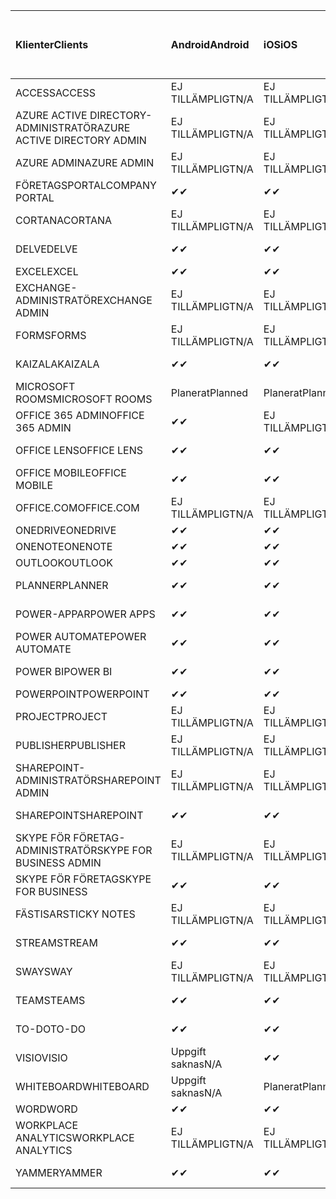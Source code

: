 <!-- This file is generated automatically. Changes made to this file will be overwritten.-->
|<span data-ttu-id="16fb6-101">Klienter</span><span class="sxs-lookup"><span data-stu-id="16fb6-101">Clients</span></span>|<span data-ttu-id="16fb6-102">Android</span><span class="sxs-lookup"><span data-stu-id="16fb6-102">Android</span></span>|<span data-ttu-id="16fb6-103">iOS</span><span class="sxs-lookup"><span data-stu-id="16fb6-103">iOS</span></span>|<span data-ttu-id="16fb6-104">Mac</span><span class="sxs-lookup"><span data-stu-id="16fb6-104">Mac</span></span>|<span data-ttu-id="16fb6-105">Windows 10</span><span class="sxs-lookup"><span data-stu-id="16fb6-105">Windows 10</span></span><br><span data-ttu-id="16fb6-106">Skrivbord</span><span class="sxs-lookup"><span data-stu-id="16fb6-106">Desktop</span></span>|<span data-ttu-id="16fb6-107">Windows 10</span><span class="sxs-lookup"><span data-stu-id="16fb6-107">Windows 10</span></span><br><span data-ttu-id="16fb6-108">Moderna appar</span><span class="sxs-lookup"><span data-stu-id="16fb6-108">Modern Apps</span></span>|
|:-|:-|:-|:-|:-|:-|
|<span data-ttu-id="16fb6-109">ACCESS</span><span class="sxs-lookup"><span data-stu-id="16fb6-109">ACCESS</span></span>|<span data-ttu-id="16fb6-110">EJ TILLÄMPLIGT</span><span class="sxs-lookup"><span data-stu-id="16fb6-110">N/A</span></span>|<span data-ttu-id="16fb6-111">EJ TILLÄMPLIGT</span><span class="sxs-lookup"><span data-stu-id="16fb6-111">N/A</span></span>|<span data-ttu-id="16fb6-112">EJ TILLÄMPLIGT</span><span class="sxs-lookup"><span data-stu-id="16fb6-112">N/A</span></span>|<span data-ttu-id="16fb6-113">✔</span><span class="sxs-lookup"><span data-stu-id="16fb6-113">✔</span></span>|<span data-ttu-id="16fb6-114">Uppgift saknas</span><span class="sxs-lookup"><span data-stu-id="16fb6-114">N/A</span></span>|
|<span data-ttu-id="16fb6-115">AZURE ACTIVE DIRECTORY-ADMINISTRATÖR</span><span class="sxs-lookup"><span data-stu-id="16fb6-115">AZURE ACTIVE DIRECTORY ADMIN</span></span>|<span data-ttu-id="16fb6-116">EJ TILLÄMPLIGT</span><span class="sxs-lookup"><span data-stu-id="16fb6-116">N/A</span></span>|<span data-ttu-id="16fb6-117">EJ TILLÄMPLIGT</span><span class="sxs-lookup"><span data-stu-id="16fb6-117">N/A</span></span>|<span data-ttu-id="16fb6-118">EJ TILLÄMPLIGT</span><span class="sxs-lookup"><span data-stu-id="16fb6-118">N/A</span></span>|<span data-ttu-id="16fb6-119">✔</span><span class="sxs-lookup"><span data-stu-id="16fb6-119">✔</span></span>|<span data-ttu-id="16fb6-120">Uppgift saknas</span><span class="sxs-lookup"><span data-stu-id="16fb6-120">N/A</span></span>|
|<span data-ttu-id="16fb6-121">AZURE ADMIN</span><span class="sxs-lookup"><span data-stu-id="16fb6-121">AZURE ADMIN</span></span>|<span data-ttu-id="16fb6-122">EJ TILLÄMPLIGT</span><span class="sxs-lookup"><span data-stu-id="16fb6-122">N/A</span></span>|<span data-ttu-id="16fb6-123">EJ TILLÄMPLIGT</span><span class="sxs-lookup"><span data-stu-id="16fb6-123">N/A</span></span>|<span data-ttu-id="16fb6-124">EJ TILLÄMPLIGT</span><span class="sxs-lookup"><span data-stu-id="16fb6-124">N/A</span></span>|<span data-ttu-id="16fb6-125">EJ TILLÄMPLIGT</span><span class="sxs-lookup"><span data-stu-id="16fb6-125">N/A</span></span>|<span data-ttu-id="16fb6-126">EJ TILLÄMPLIGT</span><span class="sxs-lookup"><span data-stu-id="16fb6-126">N/A</span></span>|
|<span data-ttu-id="16fb6-127">FÖRETAGSPORTAL</span><span class="sxs-lookup"><span data-stu-id="16fb6-127">COMPANY PORTAL</span></span>|<span data-ttu-id="16fb6-128">✔</span><span class="sxs-lookup"><span data-stu-id="16fb6-128">✔</span></span>|<span data-ttu-id="16fb6-129">✔</span><span class="sxs-lookup"><span data-stu-id="16fb6-129">✔</span></span>|<span data-ttu-id="16fb6-130">✔</span><span class="sxs-lookup"><span data-stu-id="16fb6-130">✔</span></span>|<span data-ttu-id="16fb6-131">Uppgift saknas</span><span class="sxs-lookup"><span data-stu-id="16fb6-131">N/A</span></span>|<span data-ttu-id="16fb6-132">✔</span><span class="sxs-lookup"><span data-stu-id="16fb6-132">✔</span></span>|
|<span data-ttu-id="16fb6-133">CORTANA</span><span class="sxs-lookup"><span data-stu-id="16fb6-133">CORTANA</span></span>|<span data-ttu-id="16fb6-134">EJ TILLÄMPLIGT</span><span class="sxs-lookup"><span data-stu-id="16fb6-134">N/A</span></span>|<span data-ttu-id="16fb6-135">EJ TILLÄMPLIGT</span><span class="sxs-lookup"><span data-stu-id="16fb6-135">N/A</span></span>|<span data-ttu-id="16fb6-136">EJ TILLÄMPLIGT</span><span class="sxs-lookup"><span data-stu-id="16fb6-136">N/A</span></span>|<span data-ttu-id="16fb6-137">EJ TILLÄMPLIGT</span><span class="sxs-lookup"><span data-stu-id="16fb6-137">N/A</span></span>|<span data-ttu-id="16fb6-138">✔</span><span class="sxs-lookup"><span data-stu-id="16fb6-138">✔</span></span>|
|<span data-ttu-id="16fb6-139">DELVE</span><span class="sxs-lookup"><span data-stu-id="16fb6-139">DELVE</span></span>|<span data-ttu-id="16fb6-140">✔</span><span class="sxs-lookup"><span data-stu-id="16fb6-140">✔</span></span>|<span data-ttu-id="16fb6-141">✔</span><span class="sxs-lookup"><span data-stu-id="16fb6-141">✔</span></span>|<span data-ttu-id="16fb6-142">EJ TILLÄMPLIGT</span><span class="sxs-lookup"><span data-stu-id="16fb6-142">N/A</span></span>|<span data-ttu-id="16fb6-143">EJ TILLÄMPLIGT</span><span class="sxs-lookup"><span data-stu-id="16fb6-143">N/A</span></span>|<span data-ttu-id="16fb6-144">EJ TILLÄMPLIGT</span><span class="sxs-lookup"><span data-stu-id="16fb6-144">N/A</span></span>|
|<span data-ttu-id="16fb6-145">EXCEL</span><span class="sxs-lookup"><span data-stu-id="16fb6-145">EXCEL</span></span>|<span data-ttu-id="16fb6-146">✔</span><span class="sxs-lookup"><span data-stu-id="16fb6-146">✔</span></span>|<span data-ttu-id="16fb6-147">✔</span><span class="sxs-lookup"><span data-stu-id="16fb6-147">✔</span></span>|<span data-ttu-id="16fb6-148">✔</span><span class="sxs-lookup"><span data-stu-id="16fb6-148">✔</span></span>|<span data-ttu-id="16fb6-149">✔</span><span class="sxs-lookup"><span data-stu-id="16fb6-149">✔</span></span>|<span data-ttu-id="16fb6-150">✔</span><span class="sxs-lookup"><span data-stu-id="16fb6-150">✔</span></span>|
|<span data-ttu-id="16fb6-151">EXCHANGE-ADMINISTRATÖR</span><span class="sxs-lookup"><span data-stu-id="16fb6-151">EXCHANGE ADMIN</span></span>|<span data-ttu-id="16fb6-152">EJ TILLÄMPLIGT</span><span class="sxs-lookup"><span data-stu-id="16fb6-152">N/A</span></span>|<span data-ttu-id="16fb6-153">EJ TILLÄMPLIGT</span><span class="sxs-lookup"><span data-stu-id="16fb6-153">N/A</span></span>|<span data-ttu-id="16fb6-154">EJ TILLÄMPLIGT</span><span class="sxs-lookup"><span data-stu-id="16fb6-154">N/A</span></span>|<span data-ttu-id="16fb6-155">✔</span><span class="sxs-lookup"><span data-stu-id="16fb6-155">✔</span></span>|<span data-ttu-id="16fb6-156">Uppgift saknas</span><span class="sxs-lookup"><span data-stu-id="16fb6-156">N/A</span></span>|
|<span data-ttu-id="16fb6-157">FORMS</span><span class="sxs-lookup"><span data-stu-id="16fb6-157">FORMS</span></span>|<span data-ttu-id="16fb6-158">EJ TILLÄMPLIGT</span><span class="sxs-lookup"><span data-stu-id="16fb6-158">N/A</span></span>|<span data-ttu-id="16fb6-159">EJ TILLÄMPLIGT</span><span class="sxs-lookup"><span data-stu-id="16fb6-159">N/A</span></span>|<span data-ttu-id="16fb6-160">EJ TILLÄMPLIGT</span><span class="sxs-lookup"><span data-stu-id="16fb6-160">N/A</span></span>|<span data-ttu-id="16fb6-161">EJ TILLÄMPLIGT</span><span class="sxs-lookup"><span data-stu-id="16fb6-161">N/A</span></span>|<span data-ttu-id="16fb6-162">EJ TILLÄMPLIGT</span><span class="sxs-lookup"><span data-stu-id="16fb6-162">N/A</span></span>|
|<span data-ttu-id="16fb6-163">KAIZALA</span><span class="sxs-lookup"><span data-stu-id="16fb6-163">KAIZALA</span></span>|<span data-ttu-id="16fb6-164">✔</span><span class="sxs-lookup"><span data-stu-id="16fb6-164">✔</span></span>|<span data-ttu-id="16fb6-165">✔</span><span class="sxs-lookup"><span data-stu-id="16fb6-165">✔</span></span>|<span data-ttu-id="16fb6-166">EJ TILLÄMPLIGT</span><span class="sxs-lookup"><span data-stu-id="16fb6-166">N/A</span></span>|<span data-ttu-id="16fb6-167">EJ TILLÄMPLIGT</span><span class="sxs-lookup"><span data-stu-id="16fb6-167">N/A</span></span>|<span data-ttu-id="16fb6-168">EJ TILLÄMPLIGT</span><span class="sxs-lookup"><span data-stu-id="16fb6-168">N/A</span></span>|
|<span data-ttu-id="16fb6-169">MICROSOFT ROOMS</span><span class="sxs-lookup"><span data-stu-id="16fb6-169">MICROSOFT ROOMS</span></span>|<span data-ttu-id="16fb6-170">Planerat</span><span class="sxs-lookup"><span data-stu-id="16fb6-170">Planned</span></span>|<span data-ttu-id="16fb6-171">Planerat</span><span class="sxs-lookup"><span data-stu-id="16fb6-171">Planned</span></span>|<span data-ttu-id="16fb6-172">EJ TILLÄMPLIGT</span><span class="sxs-lookup"><span data-stu-id="16fb6-172">N/A</span></span>|<span data-ttu-id="16fb6-173">EJ TILLÄMPLIGT</span><span class="sxs-lookup"><span data-stu-id="16fb6-173">N/A</span></span>|<span data-ttu-id="16fb6-174">EJ TILLÄMPLIGT</span><span class="sxs-lookup"><span data-stu-id="16fb6-174">N/A</span></span>|
|<span data-ttu-id="16fb6-175">OFFICE 365 ADMIN</span><span class="sxs-lookup"><span data-stu-id="16fb6-175">OFFICE 365 ADMIN</span></span>|<span data-ttu-id="16fb6-176">✔</span><span class="sxs-lookup"><span data-stu-id="16fb6-176">✔</span></span>|<span data-ttu-id="16fb6-177">EJ TILLÄMPLIGT</span><span class="sxs-lookup"><span data-stu-id="16fb6-177">N/A</span></span>|<span data-ttu-id="16fb6-178">EJ TILLÄMPLIGT</span><span class="sxs-lookup"><span data-stu-id="16fb6-178">N/A</span></span>|<span data-ttu-id="16fb6-179">EJ TILLÄMPLIGT</span><span class="sxs-lookup"><span data-stu-id="16fb6-179">N/A</span></span>|<span data-ttu-id="16fb6-180">EJ TILLÄMPLIGT</span><span class="sxs-lookup"><span data-stu-id="16fb6-180">N/A</span></span>|
|<span data-ttu-id="16fb6-181">OFFICE LENS</span><span class="sxs-lookup"><span data-stu-id="16fb6-181">OFFICE LENS</span></span>|<span data-ttu-id="16fb6-182">✔</span><span class="sxs-lookup"><span data-stu-id="16fb6-182">✔</span></span>|<span data-ttu-id="16fb6-183">✔</span><span class="sxs-lookup"><span data-stu-id="16fb6-183">✔</span></span>|<span data-ttu-id="16fb6-184">EJ TILLÄMPLIGT</span><span class="sxs-lookup"><span data-stu-id="16fb6-184">N/A</span></span>|<span data-ttu-id="16fb6-185">EJ TILLÄMPLIGT</span><span class="sxs-lookup"><span data-stu-id="16fb6-185">N/A</span></span>|<span data-ttu-id="16fb6-186">✔</span><span class="sxs-lookup"><span data-stu-id="16fb6-186">✔</span></span>|
|<span data-ttu-id="16fb6-187">OFFICE MOBILE</span><span class="sxs-lookup"><span data-stu-id="16fb6-187">OFFICE MOBILE</span></span>|<span data-ttu-id="16fb6-188">✔</span><span class="sxs-lookup"><span data-stu-id="16fb6-188">✔</span></span>|<span data-ttu-id="16fb6-189">✔</span><span class="sxs-lookup"><span data-stu-id="16fb6-189">✔</span></span>|<span data-ttu-id="16fb6-190">EJ TILLÄMPLIGT</span><span class="sxs-lookup"><span data-stu-id="16fb6-190">N/A</span></span>|<span data-ttu-id="16fb6-191">EJ TILLÄMPLIGT</span><span class="sxs-lookup"><span data-stu-id="16fb6-191">N/A</span></span>|<span data-ttu-id="16fb6-192">EJ TILLÄMPLIGT</span><span class="sxs-lookup"><span data-stu-id="16fb6-192">N/A</span></span>|
|<span data-ttu-id="16fb6-193">OFFICE.COM</span><span class="sxs-lookup"><span data-stu-id="16fb6-193">OFFICE.COM</span></span>|<span data-ttu-id="16fb6-194">EJ TILLÄMPLIGT</span><span class="sxs-lookup"><span data-stu-id="16fb6-194">N/A</span></span>|<span data-ttu-id="16fb6-195">EJ TILLÄMPLIGT</span><span class="sxs-lookup"><span data-stu-id="16fb6-195">N/A</span></span>|<span data-ttu-id="16fb6-196">EJ TILLÄMPLIGT</span><span class="sxs-lookup"><span data-stu-id="16fb6-196">N/A</span></span>|<span data-ttu-id="16fb6-197">EJ TILLÄMPLIGT</span><span class="sxs-lookup"><span data-stu-id="16fb6-197">N/A</span></span>|<span data-ttu-id="16fb6-198">✔</span><span class="sxs-lookup"><span data-stu-id="16fb6-198">✔</span></span>|
|<span data-ttu-id="16fb6-199">ONEDRIVE</span><span class="sxs-lookup"><span data-stu-id="16fb6-199">ONEDRIVE</span></span>|<span data-ttu-id="16fb6-200">✔</span><span class="sxs-lookup"><span data-stu-id="16fb6-200">✔</span></span>|<span data-ttu-id="16fb6-201">✔</span><span class="sxs-lookup"><span data-stu-id="16fb6-201">✔</span></span>|<span data-ttu-id="16fb6-202">✔</span><span class="sxs-lookup"><span data-stu-id="16fb6-202">✔</span></span>|<span data-ttu-id="16fb6-203">✔</span><span class="sxs-lookup"><span data-stu-id="16fb6-203">✔</span></span>|<span data-ttu-id="16fb6-204">✔</span><span class="sxs-lookup"><span data-stu-id="16fb6-204">✔</span></span>|
|<span data-ttu-id="16fb6-205">ONENOTE</span><span class="sxs-lookup"><span data-stu-id="16fb6-205">ONENOTE</span></span>|<span data-ttu-id="16fb6-206">✔</span><span class="sxs-lookup"><span data-stu-id="16fb6-206">✔</span></span>|<span data-ttu-id="16fb6-207">✔</span><span class="sxs-lookup"><span data-stu-id="16fb6-207">✔</span></span>|<span data-ttu-id="16fb6-208">✔</span><span class="sxs-lookup"><span data-stu-id="16fb6-208">✔</span></span>|<span data-ttu-id="16fb6-209">✔</span><span class="sxs-lookup"><span data-stu-id="16fb6-209">✔</span></span>|<span data-ttu-id="16fb6-210">✔</span><span class="sxs-lookup"><span data-stu-id="16fb6-210">✔</span></span>|
|<span data-ttu-id="16fb6-211">OUTLOOK</span><span class="sxs-lookup"><span data-stu-id="16fb6-211">OUTLOOK</span></span>|<span data-ttu-id="16fb6-212">✔</span><span class="sxs-lookup"><span data-stu-id="16fb6-212">✔</span></span>|<span data-ttu-id="16fb6-213">✔</span><span class="sxs-lookup"><span data-stu-id="16fb6-213">✔</span></span>|<span data-ttu-id="16fb6-214">✔</span><span class="sxs-lookup"><span data-stu-id="16fb6-214">✔</span></span>|<span data-ttu-id="16fb6-215">✔</span><span class="sxs-lookup"><span data-stu-id="16fb6-215">✔</span></span>|<span data-ttu-id="16fb6-216">✔</span><span class="sxs-lookup"><span data-stu-id="16fb6-216">✔</span></span>|
|<span data-ttu-id="16fb6-217">PLANNER</span><span class="sxs-lookup"><span data-stu-id="16fb6-217">PLANNER</span></span>|<span data-ttu-id="16fb6-218">✔</span><span class="sxs-lookup"><span data-stu-id="16fb6-218">✔</span></span>|<span data-ttu-id="16fb6-219">✔</span><span class="sxs-lookup"><span data-stu-id="16fb6-219">✔</span></span>|<span data-ttu-id="16fb6-220">EJ TILLÄMPLIGT</span><span class="sxs-lookup"><span data-stu-id="16fb6-220">N/A</span></span>|<span data-ttu-id="16fb6-221">EJ TILLÄMPLIGT</span><span class="sxs-lookup"><span data-stu-id="16fb6-221">N/A</span></span>|<span data-ttu-id="16fb6-222">EJ TILLÄMPLIGT</span><span class="sxs-lookup"><span data-stu-id="16fb6-222">N/A</span></span>|
|<span data-ttu-id="16fb6-223">POWER-APPAR</span><span class="sxs-lookup"><span data-stu-id="16fb6-223">POWER APPS</span></span>|<span data-ttu-id="16fb6-224">✔</span><span class="sxs-lookup"><span data-stu-id="16fb6-224">✔</span></span>|<span data-ttu-id="16fb6-225">✔</span><span class="sxs-lookup"><span data-stu-id="16fb6-225">✔</span></span>|<span data-ttu-id="16fb6-226">EJ TILLÄMPLIGT</span><span class="sxs-lookup"><span data-stu-id="16fb6-226">N/A</span></span>|<span data-ttu-id="16fb6-227">EJ TILLÄMPLIGT</span><span class="sxs-lookup"><span data-stu-id="16fb6-227">N/A</span></span>|<span data-ttu-id="16fb6-228">✔</span><span class="sxs-lookup"><span data-stu-id="16fb6-228">✔</span></span>|
|<span data-ttu-id="16fb6-229">POWER AUTOMATE</span><span class="sxs-lookup"><span data-stu-id="16fb6-229">POWER AUTOMATE</span></span>|<span data-ttu-id="16fb6-230">✔</span><span class="sxs-lookup"><span data-stu-id="16fb6-230">✔</span></span>|<span data-ttu-id="16fb6-231">✔</span><span class="sxs-lookup"><span data-stu-id="16fb6-231">✔</span></span>|<span data-ttu-id="16fb6-232">EJ TILLÄMPLIGT</span><span class="sxs-lookup"><span data-stu-id="16fb6-232">N/A</span></span>|<span data-ttu-id="16fb6-233">EJ TILLÄMPLIGT</span><span class="sxs-lookup"><span data-stu-id="16fb6-233">N/A</span></span>|<span data-ttu-id="16fb6-234">EJ TILLÄMPLIGT</span><span class="sxs-lookup"><span data-stu-id="16fb6-234">N/A</span></span>|
|<span data-ttu-id="16fb6-235">POWER BI</span><span class="sxs-lookup"><span data-stu-id="16fb6-235">POWER BI</span></span>|<span data-ttu-id="16fb6-236">✔</span><span class="sxs-lookup"><span data-stu-id="16fb6-236">✔</span></span>|<span data-ttu-id="16fb6-237">✔</span><span class="sxs-lookup"><span data-stu-id="16fb6-237">✔</span></span>|<span data-ttu-id="16fb6-238">Uppgift saknas</span><span class="sxs-lookup"><span data-stu-id="16fb6-238">N/A</span></span>|<span data-ttu-id="16fb6-239">✔</span><span class="sxs-lookup"><span data-stu-id="16fb6-239">✔</span></span>|<span data-ttu-id="16fb6-240">✔</span><span class="sxs-lookup"><span data-stu-id="16fb6-240">✔</span></span>|
|<span data-ttu-id="16fb6-241">POWERPOINT</span><span class="sxs-lookup"><span data-stu-id="16fb6-241">POWERPOINT</span></span>|<span data-ttu-id="16fb6-242">✔</span><span class="sxs-lookup"><span data-stu-id="16fb6-242">✔</span></span>|<span data-ttu-id="16fb6-243">✔</span><span class="sxs-lookup"><span data-stu-id="16fb6-243">✔</span></span>|<span data-ttu-id="16fb6-244">✔</span><span class="sxs-lookup"><span data-stu-id="16fb6-244">✔</span></span>|<span data-ttu-id="16fb6-245">✔</span><span class="sxs-lookup"><span data-stu-id="16fb6-245">✔</span></span>|<span data-ttu-id="16fb6-246">✔</span><span class="sxs-lookup"><span data-stu-id="16fb6-246">✔</span></span>|
|<span data-ttu-id="16fb6-247">PROJECT</span><span class="sxs-lookup"><span data-stu-id="16fb6-247">PROJECT</span></span>|<span data-ttu-id="16fb6-248">EJ TILLÄMPLIGT</span><span class="sxs-lookup"><span data-stu-id="16fb6-248">N/A</span></span>|<span data-ttu-id="16fb6-249">EJ TILLÄMPLIGT</span><span class="sxs-lookup"><span data-stu-id="16fb6-249">N/A</span></span>|<span data-ttu-id="16fb6-250">EJ TILLÄMPLIGT</span><span class="sxs-lookup"><span data-stu-id="16fb6-250">N/A</span></span>|<span data-ttu-id="16fb6-251">✔</span><span class="sxs-lookup"><span data-stu-id="16fb6-251">✔</span></span>|<span data-ttu-id="16fb6-252">Uppgift saknas</span><span class="sxs-lookup"><span data-stu-id="16fb6-252">N/A</span></span>|
|<span data-ttu-id="16fb6-253">PUBLISHER</span><span class="sxs-lookup"><span data-stu-id="16fb6-253">PUBLISHER</span></span>|<span data-ttu-id="16fb6-254">EJ TILLÄMPLIGT</span><span class="sxs-lookup"><span data-stu-id="16fb6-254">N/A</span></span>|<span data-ttu-id="16fb6-255">EJ TILLÄMPLIGT</span><span class="sxs-lookup"><span data-stu-id="16fb6-255">N/A</span></span>|<span data-ttu-id="16fb6-256">EJ TILLÄMPLIGT</span><span class="sxs-lookup"><span data-stu-id="16fb6-256">N/A</span></span>|<span data-ttu-id="16fb6-257">✔</span><span class="sxs-lookup"><span data-stu-id="16fb6-257">✔</span></span>|<span data-ttu-id="16fb6-258">Uppgift saknas</span><span class="sxs-lookup"><span data-stu-id="16fb6-258">N/A</span></span>|
|<span data-ttu-id="16fb6-259">SHAREPOINT-ADMINISTRATÖR</span><span class="sxs-lookup"><span data-stu-id="16fb6-259">SHAREPOINT ADMIN</span></span>|<span data-ttu-id="16fb6-260">EJ TILLÄMPLIGT</span><span class="sxs-lookup"><span data-stu-id="16fb6-260">N/A</span></span>|<span data-ttu-id="16fb6-261">EJ TILLÄMPLIGT</span><span class="sxs-lookup"><span data-stu-id="16fb6-261">N/A</span></span>|<span data-ttu-id="16fb6-262">EJ TILLÄMPLIGT</span><span class="sxs-lookup"><span data-stu-id="16fb6-262">N/A</span></span>|<span data-ttu-id="16fb6-263">✔</span><span class="sxs-lookup"><span data-stu-id="16fb6-263">✔</span></span>|<span data-ttu-id="16fb6-264">Uppgift saknas</span><span class="sxs-lookup"><span data-stu-id="16fb6-264">N/A</span></span>|
|<span data-ttu-id="16fb6-265">SHAREPOINT</span><span class="sxs-lookup"><span data-stu-id="16fb6-265">SHAREPOINT</span></span>|<span data-ttu-id="16fb6-266">✔</span><span class="sxs-lookup"><span data-stu-id="16fb6-266">✔</span></span>|<span data-ttu-id="16fb6-267">✔</span><span class="sxs-lookup"><span data-stu-id="16fb6-267">✔</span></span>|<span data-ttu-id="16fb6-268">EJ TILLÄMPLIGT</span><span class="sxs-lookup"><span data-stu-id="16fb6-268">N/A</span></span>|<span data-ttu-id="16fb6-269">EJ TILLÄMPLIGT</span><span class="sxs-lookup"><span data-stu-id="16fb6-269">N/A</span></span>|<span data-ttu-id="16fb6-270">EJ TILLÄMPLIGT</span><span class="sxs-lookup"><span data-stu-id="16fb6-270">N/A</span></span>|
|<span data-ttu-id="16fb6-271">SKYPE FÖR FÖRETAG-ADMINISTRATÖR</span><span class="sxs-lookup"><span data-stu-id="16fb6-271">SKYPE FOR BUSINESS ADMIN</span></span>|<span data-ttu-id="16fb6-272">EJ TILLÄMPLIGT</span><span class="sxs-lookup"><span data-stu-id="16fb6-272">N/A</span></span>|<span data-ttu-id="16fb6-273">EJ TILLÄMPLIGT</span><span class="sxs-lookup"><span data-stu-id="16fb6-273">N/A</span></span>|<span data-ttu-id="16fb6-274">EJ TILLÄMPLIGT</span><span class="sxs-lookup"><span data-stu-id="16fb6-274">N/A</span></span>|<span data-ttu-id="16fb6-275">✔</span><span class="sxs-lookup"><span data-stu-id="16fb6-275">✔</span></span>|<span data-ttu-id="16fb6-276">Uppgift saknas</span><span class="sxs-lookup"><span data-stu-id="16fb6-276">N/A</span></span>|
|<span data-ttu-id="16fb6-277">SKYPE FÖR FÖRETAG</span><span class="sxs-lookup"><span data-stu-id="16fb6-277">SKYPE FOR BUSINESS</span></span>|<span data-ttu-id="16fb6-278">✔</span><span class="sxs-lookup"><span data-stu-id="16fb6-278">✔</span></span>|<span data-ttu-id="16fb6-279">✔</span><span class="sxs-lookup"><span data-stu-id="16fb6-279">✔</span></span>|<span data-ttu-id="16fb6-280">✔</span><span class="sxs-lookup"><span data-stu-id="16fb6-280">✔</span></span>|<span data-ttu-id="16fb6-281">✔</span><span class="sxs-lookup"><span data-stu-id="16fb6-281">✔</span></span>|<span data-ttu-id="16fb6-282">Uppgift saknas</span><span class="sxs-lookup"><span data-stu-id="16fb6-282">N/A</span></span>|
|<span data-ttu-id="16fb6-283">FÄSTISAR</span><span class="sxs-lookup"><span data-stu-id="16fb6-283">STICKY NOTES</span></span>|<span data-ttu-id="16fb6-284">EJ TILLÄMPLIGT</span><span class="sxs-lookup"><span data-stu-id="16fb6-284">N/A</span></span>|<span data-ttu-id="16fb6-285">EJ TILLÄMPLIGT</span><span class="sxs-lookup"><span data-stu-id="16fb6-285">N/A</span></span>|<span data-ttu-id="16fb6-286">EJ TILLÄMPLIGT</span><span class="sxs-lookup"><span data-stu-id="16fb6-286">N/A</span></span>|<span data-ttu-id="16fb6-287">EJ TILLÄMPLIGT</span><span class="sxs-lookup"><span data-stu-id="16fb6-287">N/A</span></span>|<span data-ttu-id="16fb6-288">✔</span><span class="sxs-lookup"><span data-stu-id="16fb6-288">✔</span></span>|
|<span data-ttu-id="16fb6-289">STREAM</span><span class="sxs-lookup"><span data-stu-id="16fb6-289">STREAM</span></span>|<span data-ttu-id="16fb6-290">✔</span><span class="sxs-lookup"><span data-stu-id="16fb6-290">✔</span></span>|<span data-ttu-id="16fb6-291">✔</span><span class="sxs-lookup"><span data-stu-id="16fb6-291">✔</span></span>|<span data-ttu-id="16fb6-292">EJ TILLÄMPLIGT</span><span class="sxs-lookup"><span data-stu-id="16fb6-292">N/A</span></span>|<span data-ttu-id="16fb6-293">EJ TILLÄMPLIGT</span><span class="sxs-lookup"><span data-stu-id="16fb6-293">N/A</span></span>|<span data-ttu-id="16fb6-294">EJ TILLÄMPLIGT</span><span class="sxs-lookup"><span data-stu-id="16fb6-294">N/A</span></span>|
|<span data-ttu-id="16fb6-295">SWAY</span><span class="sxs-lookup"><span data-stu-id="16fb6-295">SWAY</span></span>|<span data-ttu-id="16fb6-296">EJ TILLÄMPLIGT</span><span class="sxs-lookup"><span data-stu-id="16fb6-296">N/A</span></span>|<span data-ttu-id="16fb6-297">EJ TILLÄMPLIGT</span><span class="sxs-lookup"><span data-stu-id="16fb6-297">N/A</span></span>|<span data-ttu-id="16fb6-298">EJ TILLÄMPLIGT</span><span class="sxs-lookup"><span data-stu-id="16fb6-298">N/A</span></span>|<span data-ttu-id="16fb6-299">EJ TILLÄMPLIGT</span><span class="sxs-lookup"><span data-stu-id="16fb6-299">N/A</span></span>|<span data-ttu-id="16fb6-300">✔</span><span class="sxs-lookup"><span data-stu-id="16fb6-300">✔</span></span>|
|<span data-ttu-id="16fb6-301">TEAMS</span><span class="sxs-lookup"><span data-stu-id="16fb6-301">TEAMS</span></span>|<span data-ttu-id="16fb6-302">✔</span><span class="sxs-lookup"><span data-stu-id="16fb6-302">✔</span></span>|<span data-ttu-id="16fb6-303">✔</span><span class="sxs-lookup"><span data-stu-id="16fb6-303">✔</span></span>|<span data-ttu-id="16fb6-304">✔</span><span class="sxs-lookup"><span data-stu-id="16fb6-304">✔</span></span>|<span data-ttu-id="16fb6-305">Planerat</span><span class="sxs-lookup"><span data-stu-id="16fb6-305">Planned</span></span>|<span data-ttu-id="16fb6-306">Uppgift saknas</span><span class="sxs-lookup"><span data-stu-id="16fb6-306">N/A</span></span>|
|<span data-ttu-id="16fb6-307">TO-DO</span><span class="sxs-lookup"><span data-stu-id="16fb6-307">TO-DO</span></span>|<span data-ttu-id="16fb6-308">✔</span><span class="sxs-lookup"><span data-stu-id="16fb6-308">✔</span></span>|<span data-ttu-id="16fb6-309">✔</span><span class="sxs-lookup"><span data-stu-id="16fb6-309">✔</span></span>|<span data-ttu-id="16fb6-310">✔</span><span class="sxs-lookup"><span data-stu-id="16fb6-310">✔</span></span>|<span data-ttu-id="16fb6-311">Uppgift saknas</span><span class="sxs-lookup"><span data-stu-id="16fb6-311">N/A</span></span>|<span data-ttu-id="16fb6-312">✔</span><span class="sxs-lookup"><span data-stu-id="16fb6-312">✔</span></span>|
|<span data-ttu-id="16fb6-313">VISIO</span><span class="sxs-lookup"><span data-stu-id="16fb6-313">VISIO</span></span>|<span data-ttu-id="16fb6-314">Uppgift saknas</span><span class="sxs-lookup"><span data-stu-id="16fb6-314">N/A</span></span>|<span data-ttu-id="16fb6-315">✔</span><span class="sxs-lookup"><span data-stu-id="16fb6-315">✔</span></span>|<span data-ttu-id="16fb6-316">Uppgift saknas</span><span class="sxs-lookup"><span data-stu-id="16fb6-316">N/A</span></span>|<span data-ttu-id="16fb6-317">✔</span><span class="sxs-lookup"><span data-stu-id="16fb6-317">✔</span></span>|<span data-ttu-id="16fb6-318">Uppgift saknas</span><span class="sxs-lookup"><span data-stu-id="16fb6-318">N/A</span></span>|
|<span data-ttu-id="16fb6-319">WHITEBOARD</span><span class="sxs-lookup"><span data-stu-id="16fb6-319">WHITEBOARD</span></span>|<span data-ttu-id="16fb6-320">Uppgift saknas</span><span class="sxs-lookup"><span data-stu-id="16fb6-320">N/A</span></span>|<span data-ttu-id="16fb6-321">Planerat</span><span class="sxs-lookup"><span data-stu-id="16fb6-321">Planned</span></span>|<span data-ttu-id="16fb6-322">EJ TILLÄMPLIGT</span><span class="sxs-lookup"><span data-stu-id="16fb6-322">N/A</span></span>|<span data-ttu-id="16fb6-323">EJ TILLÄMPLIGT</span><span class="sxs-lookup"><span data-stu-id="16fb6-323">N/A</span></span>|<span data-ttu-id="16fb6-324">✔</span><span class="sxs-lookup"><span data-stu-id="16fb6-324">✔</span></span>|
|<span data-ttu-id="16fb6-325">WORD</span><span class="sxs-lookup"><span data-stu-id="16fb6-325">WORD</span></span>|<span data-ttu-id="16fb6-326">✔</span><span class="sxs-lookup"><span data-stu-id="16fb6-326">✔</span></span>|<span data-ttu-id="16fb6-327">✔</span><span class="sxs-lookup"><span data-stu-id="16fb6-327">✔</span></span>|<span data-ttu-id="16fb6-328">✔</span><span class="sxs-lookup"><span data-stu-id="16fb6-328">✔</span></span>|<span data-ttu-id="16fb6-329">✔</span><span class="sxs-lookup"><span data-stu-id="16fb6-329">✔</span></span>|<span data-ttu-id="16fb6-330">✔</span><span class="sxs-lookup"><span data-stu-id="16fb6-330">✔</span></span>|
|<span data-ttu-id="16fb6-331">WORKPLACE ANALYTICS</span><span class="sxs-lookup"><span data-stu-id="16fb6-331">WORKPLACE ANALYTICS</span></span>|<span data-ttu-id="16fb6-332">EJ TILLÄMPLIGT</span><span class="sxs-lookup"><span data-stu-id="16fb6-332">N/A</span></span>|<span data-ttu-id="16fb6-333">EJ TILLÄMPLIGT</span><span class="sxs-lookup"><span data-stu-id="16fb6-333">N/A</span></span>|<span data-ttu-id="16fb6-334">EJ TILLÄMPLIGT</span><span class="sxs-lookup"><span data-stu-id="16fb6-334">N/A</span></span>|<span data-ttu-id="16fb6-335">EJ TILLÄMPLIGT</span><span class="sxs-lookup"><span data-stu-id="16fb6-335">N/A</span></span>|<span data-ttu-id="16fb6-336">EJ TILLÄMPLIGT</span><span class="sxs-lookup"><span data-stu-id="16fb6-336">N/A</span></span>|
|<span data-ttu-id="16fb6-337">YAMMER</span><span class="sxs-lookup"><span data-stu-id="16fb6-337">YAMMER</span></span>|<span data-ttu-id="16fb6-338">✔</span><span class="sxs-lookup"><span data-stu-id="16fb6-338">✔</span></span>|<span data-ttu-id="16fb6-339">✔</span><span class="sxs-lookup"><span data-stu-id="16fb6-339">✔</span></span>|<span data-ttu-id="16fb6-340">Planerat</span><span class="sxs-lookup"><span data-stu-id="16fb6-340">Planned</span></span>|<span data-ttu-id="16fb6-341">Planerat</span><span class="sxs-lookup"><span data-stu-id="16fb6-341">Planned</span></span>|<span data-ttu-id="16fb6-342">Uppgift saknas</span><span class="sxs-lookup"><span data-stu-id="16fb6-342">N/A</span></span>|
